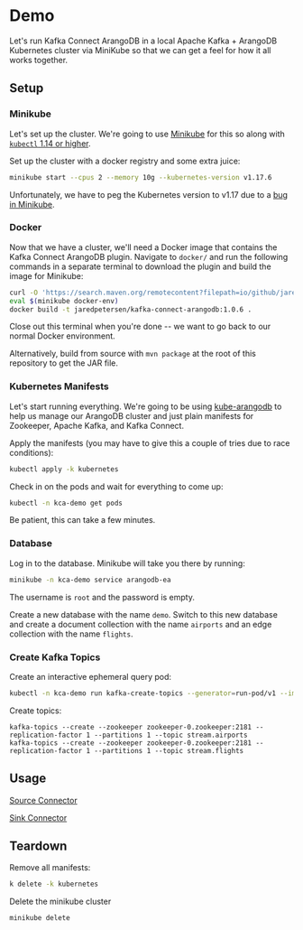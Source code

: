 # Demo
Let's run Kafka Connect ArangoDB in a local Apache Kafka + ArangoDB Kubernetes cluster via MiniKube so that we can get a feel for how it all works together.

## Setup
### Minikube
Let's set up the cluster. We're going to use [Minikube](https://minikube.sigs.k8s.io/docs/start/) for this so along with [`kubectl` 1.14 or higher](https://kubernetes.io/docs/tasks/tools/install-kubectl/).

Set up the cluster with a docker registry and some extra juice:
```bash
minikube start --cpus 2 --memory 10g --kubernetes-version v1.17.6
```

Unfortunately, we have to peg the Kubernetes version to v1.17 due to a [bug in Minikube](https://github.com/kubernetes/minikube/issues/7828).

### Docker
Now that we have a cluster, we'll need a Docker image that contains the Kafka Connect ArangoDB plugin. Navigate to `docker/` and run the following commands in a separate terminal to download the plugin and build the image for Minikube:
```bash
curl -O 'https://search.maven.org/remotecontent?filepath=io/github/jaredpetersen/kafka-connect-arangodb/1.0.6/kafka-connect-arangodb-1.0.6.jar'
eval $(minikube docker-env)
docker build -t jaredpetersen/kafka-connect-arangodb:1.0.6 .
```

Close out this terminal when you're done -- we want to go back to our normal Docker environment.

Alternatively, build from source with `mvn package` at the root of this repository to get the JAR file.

### Kubernetes Manifests
Let's start running everything. We're going to be using [kube-arangodb](https://github.com/arangodb/kube-arangodb) to help us manage our ArangoDB cluster and just plain manifests for Zookeeper, Apache Kafka, and Kafka Connect.

Apply the manifests (you may have to give this a couple of tries due to race conditions):
```bash
kubectl apply -k kubernetes
```

Check in on the pods and wait for everything to come up:
```bash
kubectl -n kca-demo get pods
```

Be patient, this can take a few minutes.

### Database
Log in to the database. Minikube will take you there by running:
```bash
minikube -n kca-demo service arangodb-ea
```

The username is `root` and the password is empty.

Create a new database with the name `demo`. Switch to this new database and create a document collection with the name `airports` and an edge collection with the name `flights`.

### Create Kafka Topics
Create an interactive ephemeral query pod:
```bash
kubectl -n kca-demo run kafka-create-topics --generator=run-pod/v1 --image confluentinc/cp-kafka:5.4.0 -it --rm --command /bin/bash
```

Create topics:
```
kafka-topics --create --zookeeper zookeeper-0.zookeeper:2181 --replication-factor 1 --partitions 1 --topic stream.airports
kafka-topics --create --zookeeper zookeeper-0.zookeeper:2181 --replication-factor 1 --partitions 1 --topic stream.flights
```

## Usage
[Source Connector](SOURCE.md)

[Sink Connector](SINK.md)

## Teardown
Remove all manifests:
```bash
k delete -k kubernetes
```

Delete the minikube cluster
```bash
minikube delete
```
